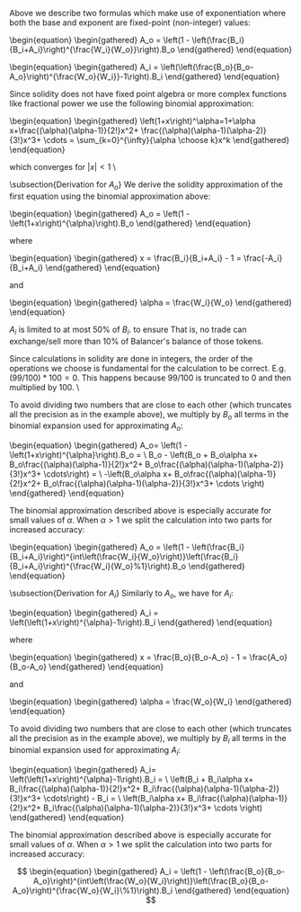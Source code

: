 Above we describe two formulas which make use of exponentiation where both the base and exponent are fixed-point (non-integer) values:

\begin{equation}
\begin{gathered}
A_o = \left(1 - \left(\frac{B_i}{B_i+A_i}\right)^{\frac{W_i}{W_o}}\right).B_o
\end{gathered}
\end{equation}

\begin{equation}
\begin{gathered}
A_i = \left(\left(\frac{B_o}{B_o-A_o}\right)^{\frac{W_o}{W_i}}-1\right).B_i
\end{gathered}
\end{equation}


Since solidity does not have fixed point algebra or more complex functions like fractional power we use the following binomial approximation:

\begin{equation}
\begin{gathered}
\left(1+x\right)^\alpha=1+\alpha x+\frac{(\alpha)(\alpha-1)}{2!}x^2+
\frac{(\alpha)(\alpha-1)(\alpha-2)}{3!}x^3+
\cdots = \sum_{k=0}^{\infty}{\alpha \choose k}x^k
\end{gathered}
\end{equation}

which converges for ${|x| < 1}$
\\

\subsection{Derivation for $A_o$}
We derive the solidity approximation of the first equation using the binomial approximation above:

\begin{equation}
\begin{gathered}
A_o = \left(1 - \left(1+x\right)^{\alpha}\right).B_o
\end{gathered}
\end{equation}

where

\begin{equation}
\begin{gathered}
x = \frac{B_i}{B_i+A_i} - 1 = \frac{-A_i}{B_i+A_i}
\end{gathered}
\end{equation}

and

\begin{equation}
\begin{gathered}
\alpha = \frac{W_i}{W_o}
\end{gathered}
\end{equation}

$A_i$ is limited to at most $50\%$ of $B_i$. to ensure That is, no trade can exchange/sell more than $10\%$ of Balancer's balance of those tokens.

Since calculations in solidity are done in integers, the order of the operations we choose is fundamental for the calculation to be correct. E.g. $(99/100)*100 = 0$. This happens because $99/100$ is truncated to 0 and then multiplied by 100.
\\

To avoid dividing two numbers that are close to each other (which truncates all the precision as in the example above), we multiply by $B_o$ all terms in the binomial expansion used for approximating $A_o$:


\begin{equation}
\begin{gathered}
A_o=
\left(1 - \left(1+x\right)^{\alpha}\right).B_o =
\\
B_o - \left(B_o + B_o\alpha x+
B_o\frac{(\alpha)(\alpha-1)}{2!}x^2+
B_o\frac{(\alpha)(\alpha-1)(\alpha-2)}{3!}x^3+
\cdots\right) =
\\
-\left(B_o\alpha x+
B_o\frac{(\alpha)(\alpha-1)}{2!}x^2+
B_o\frac{(\alpha)(\alpha-1)(\alpha-2)}{3!}x^3+
\cdots \right)
\end{gathered}
\end{equation}



The binomial approximation described above is especially accurate for small values of $\alpha$. When $\alpha>1$ we split the calculation into two parts for increased accuracy:


\begin{equation}
\begin{gathered}
A_o = \left(1 - \left(\frac{B_i}{B_i+A_i}\right)^{int\left(\frac{W_i}{W_o}\right)}\left(\frac{B_i}{B_i+A_i}\right)^{\frac{W_i}{W_o}\%1}\right).B_o
\end{gathered}
\end{equation}

\subsection{Derivation for $A_i$}
Similarly to $A_o$, we have for $A_i$:

\begin{equation}
\begin{gathered}
A_i = \left(\left(1+x\right)^{\alpha}-1\right).B_i
\end{gathered}
\end{equation}

where

\begin{equation}
\begin{gathered}
x = \frac{B_o}{B_o-A_o} - 1 = \frac{A_o}{B_o-A_o}
\end{gathered}
\end{equation}

and

\begin{equation}
\begin{gathered}
\alpha = \frac{W_o}{W_i}
\end{gathered}
\end{equation}

To avoid dividing two numbers that are close to each other (which truncates all the precision as in the example above), we multiply by $B_i$ all terms in the binomial expansion used for approximating $A_i$:


\begin{equation}
\begin{gathered}
A_i=
\left(\left(1+x\right)^{\alpha}-1\right).B_i =
\\
\left(B_i + B_i\alpha x+
B_i\frac{(\alpha)(\alpha-1)}{2!}x^2+
B_i\frac{(\alpha)(\alpha-1)(\alpha-2)}{3!}x^3+
\cdots\right) - B_i =
\\
\left(B_i\alpha x+
B_i\frac{(\alpha)(\alpha-1)}{2!}x^2+
B_i\frac{(\alpha)(\alpha-1)(\alpha-2)}{3!}x^3+
\cdots \right)
\end{gathered}
\end{equation}

The binomial approximation described above is especially accurate for small values of $\alpha$. When $\alpha>1$ we split the calculation into two parts for increased accuracy:

$$
\begin{equation}
\begin{gathered}
A_i = \left(1 - \left(\frac{B_o}{B_o-A_o}\right)^{int\left(\frac{W_o}{W_i}\right)}\left(\frac{B_o}{B_o-A_o}\right)^{\frac{W_o}{W_i}\%1}\right).B_i
\end{gathered}
\end{equation}
$$


